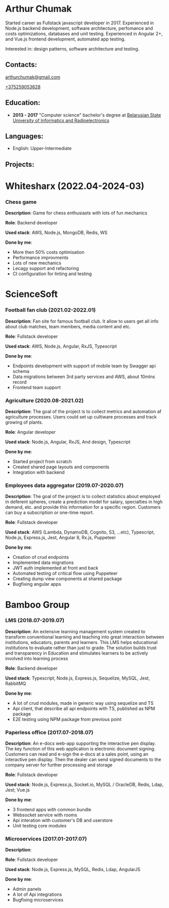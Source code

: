 # Arthur Chumak

Started career as Fullstack javascript developer in 2017. Experienced in Node.js backend development, software architecture, perfomance and costs optimizations, databases and unit testing. Experienced in Angular 2+, and Vue.js frontend development, automated app testing.

Interested in: design patterns, software architecture and testing.

## Contacts:

[arthurchumak@gmail.com](mailto:arthurchumak@gmail.com)

[+375259053628](tel:375259053628)

## Education:

- **2013 - 2017** "Computer science" bachelor's degree at [Belarusian State University of Informatics and Radioelectronics](https://www.bsuir.by)

## Languages:

- English: Upper-Intermediate

## Projects:

# Whitesharx (2022.04-2024-03)

### Chess game

**Description**: Game for chess enthusiasts with lots of fun mechanics

**Role**: Backend developer

**Used stack**: AWS, Node.js, MongoDB, Redis, WS

**Done by me**:
- More then 50% costs optimisation
- Performance improvments
- Lots of new mechanics
- Lecagy support and refactoring
- CI configuration for linting and testing


# ScienceSoft

### Football fan club (2021.02-2022.01)

**Description**: Fan site for famous football club. It allow to users get all info about club matches, team members, media content and etc.

**Role**: Fullstack developer

**Used stack**: AWS, Node.js, Angular, RxJS, Typescript

**Done by me**:
- Endpoints development with support of mobile team by Swagger api schema 
- Data migrations between 3rd party services and AWS, about 10mlns record
- Frontend team support

### Agriculture (2020.08-2021.02)

**Description**: The goal of the project is to collect metrics and automation af agriculture processes. Users could set up cultiware processes and track growing of plants.

**Role**: Angular developer

**Used stack**: Node.js, Angular, RxJS, And design, Typescript

**Done by me**:
- Started project from scratch
- Created shared page layouts and components
- Integration with backend

### Employees data aggregator (2019.07-2020.07)

**Description**: The goal of the project is to collect statistics about employed in deferent spheres, create a prediction model for salary, specialties in high demand, etc. and provide this information for a specific region. Customers can buy a subscription or one-time report.

**Role**: Fullstack developer

**Used stack**: AWS (Lambda, DynamoDB, Cognito, S3, ...etc), Typescript, Node.js, Express.js, Jest, Angular 8, Rx.js, Puppeteer

**Done by me**:
- Creation of crud endpoints
- Implemented data migrations
- JWT auth implemented at front and back
- Automated testing of critical flow using Puppeteer
- Creating dump view components at shared package
- Bugfixing angular apps

# Bamboo Group

### LMS (2018.07-2019.07)

**Description**: An extensive learning management system created to transform conventional learning and teaching into great interaction between institutions, educators, parents and learners. This LMS helps educational institutions to evaluate rather than just to grade. The solution builds trust and transparency in Education and stimulates learners to be actively involved into learning process

**Role**: Backend developer

**Used stack**: Typescript, Node.js, Express.js, Sequelize, MySQL, Jest, RabbitMQ

**Done by me**:
- A lot of crud modules, made in generic way using sequelize and TS
- Api client, that describe all api endpoints with TS, published as NPM package
- E2E testing using NPM package from previous point

### Paperless office (2017.07-2018.07)

**Description**: An e-docs web-app supporting the interactive pen display. The key function of this web application is electronic document signing. Customers can read and e-sign the e-docs at a sales point, using an interactive pen display. Then the dealer can send signed documents to the company server for further processing and storage

**Role**: Fullstack developer

**Used stack**: Node.js, Express.js, Socket.io, MySQL / OracleDB, Redis, Ldap, Jest; Vue.js

**Done by me**:
- 3 frontend apps with common bundle
- Websocket service with rooms
- Api interation with customer's DB and userstore
- Unit testing core modules

### Microservices (2017.01-2017.07)

**Description**: 

**Role**: Fullstack developer

**Used stack**: Node.js, Express.js, MySQL, Redis, Ldap, AngularJS

**Done by me**:
- Admin panels
- A lot of Api integrations
- Bugfixing microservices
